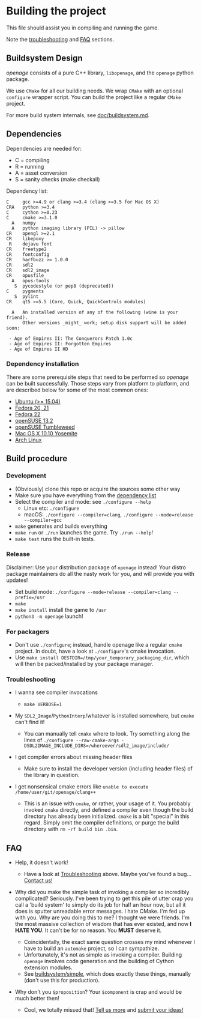 # Building the project

This file should assist you in compiling and running the game.

Note the [troubleshooting](#troubleshooting) and [FAQ](#faq) sections.


## Buildsystem Design

*openage* consists of a pure C++ library, `libopenage`, and the `openage` python package.

We use `CMake` for all our building needs.
We wrap `CMake` with an optional `configure` wrapper script.
You can build the project like a regular `CMake` project.

For more build system internals, see [doc/buildsystem.md](/doc/buildsystem.md).

## Dependencies

Dependencies are needed for:

* C = compiling
* R = running
* A = asset conversion
* S = sanity checks (make checkall)

Dependency list:

    C     gcc >=4.9 or clang >=3.4 (clang >=3.5 for Mac OS X)
    CRA   python >=3.4
    C     cython >=0.23
    C     cmake >=3.1.0
      A   numpy
      A   python imaging library (PIL) -> pillow
    CR    opengl >=2.1
    CR    libepoxy
     R    dejavu font
    CR    freetype2
    CR    fontconfig
    CR    harfbuzz >= 1.0.0
    CR    sdl2
    CR    sdl2_image
    CR    opusfile
      A   opus-tools
       S  pycodestyle (or pep8 (deprecated))
    C     pygments
       S  pylint
    CR    qt5 >=5.5 (Core, Quick, QuickControls modules)

      A   An installed version of any of the following (wine is your friend).
          Other versions _might_ work; setup disk support will be added soon:

     - Age of Empires II: The Conquerors Patch 1.0c
     - Age of Empires II: Forgotten Empires
     - Age of Empires II HD


### Dependency installation

There are some prerequisite steps that need to be performed so *openage* can be
built successfully. Those steps vary from platform to platform, and are
described below for some of the most common ones:

- [Ubuntu (>= 15.04)](build_instructions/ubuntu_15.04.md)
- [Fedora 20, 21](build_instructions/fedora_20_21.md)
- [Fedora 22](build_instructions/fedora_22.md)
- [openSUSE 13.2](build_instructions/opensuse_13.2.md)
- [openSUSE Tumbleweed](build_instructions/opensuse_tumbleweed.md)
- [Mac OS X 10.10 Yosemite](build_instructions/os_x_10.10_yosemite.md)
- [Arch Linux](build_instructions/arch_linux.md)


## Build procedure

### Development

- (Obviously) clone this repo or acquire the sources some other way
- Make sure you have everything from the [dependency list](#dependencies)
- Select the compiler and mode: see `./configure --help`
  - Linux etc: `./configure`
  - macOS:  `./configure --compiler=clang`, `./configure --mode=release --compiler=gcc`
- `make` generates and builds everything
- `make run` or `./run` launches the game. Try `./run --help`!
- `make test` runs the built-in tests.


### Release

Disclaimer: Use your distribution package of `openage` instead!
Your distro package maintainers do all the nasty work for you,
and will provide you with updates!

 - Set build mode: `./configure --mode=release --compiler=clang --prefix=/usr`
 - `make`
 - `make install` install the game to `/usr`
 - `python3 -m openage` launch!


### For packagers

 - Don't use `./configure`; instead, handle openage like a regular
   `cmake` project. In doubt, have a look at `./configure`'s cmake
   invocation.
 - Use `make install DESTDIR=/tmp/your_temporary_packaging_dir`,
   which will then be packed/installed by your package manager.


### Troubleshooting

- I wanna see compiler invocations
  - `make VERBOSE=1`
- My `SDL2_Image`/`PythonInterp`/whatever is installed somewhere, but `cmake` can't find it!
  - You can manually tell `cmake` where to look. Try something along the lines of
    `./configure --raw-cmake-args -DSDL2IMAGE_INCLUDE_DIRS=/whereever/sdl2_image/include/`

- I get compiler errors about missing header files
  - Make sure to install the developer version (including header files) of the library in question.
- I get nonsensical cmake errors like `unable to execute /home/user/git/openage/clang++`
  - This is an issue with `cmake`, or rather, your usage of it. You probably invoked `cmake` directly,
    and defined a compiler even though the build directory has already been initialized.
    `cmake` is a bit "special" in this regard. Simply omit the compiler definitions,
    or purge the build directory with `rm -rf build bin .bin`.


## FAQ

* Help, it doesn't work!

  * Have a look at [Troubleshooting](#troubleshooting) above.
    Maybe you've found a bug... [Contact us!](/README.md#contact)

* Why did you make the simple task of invoking a compiler so incredibly
  complicated? Seriously. I've been trying to get this pile of utter
  crap you call a 'build system' to simply do its job for half an hour
  now, but all it does is sputter unreadable error messages. I hate
  CMake. I'm fed up with you. Why are you doing this to me? I thought we
  were friends. I'm the most massive collection of wisdom that has ever
  existed, and now **I HATE YOU**. It can't be for no reason. You
  **MUST** deserve it.

  - Coincidentally, the exact same question crosses my mind whenever I
    have to build an `automake` project, so I can sympathize.
  - Unfortunately, it's not as simple as invoking a compiler. Building
    `openage` involves code generation and the building of Cython
    extension modules.
  - See [buildsystem/simple](/buildsystem/simple), which does exactly
    these things, manually (don't use this for production).

* Why don't you `$proposition`? Your `$component` is crap
  and would be much better then!
  - Cool, we totally missed that! [Tell us more](/README.md#contact) and [submit your ideas!](/doc/contributing.md)
